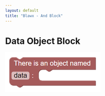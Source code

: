 ```yaml
---
layout: default
title: "Blawx - And Block"
---
```

# Data Object Block
![data object block](../img/data_object.png "Data Object Block")
